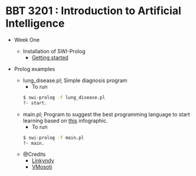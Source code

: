 # BBT 3201 : Introduction to Artificial Intelligence

* Week One

  * Installation of SWI-Prolog
    * [Getting started](http://www.swi-prolog.org/pldoc/man?section=quickstart)
* Prolog examples
  * lung_disease.pl; Simple diagnosis program
    * To run
	```bash
	$ swi-prolog -f lung_disease.pl
	?- start.
	```
  * main.pl; Program to suggest the best programming language to start learning based on [this](http://carlcheo.com/wp-content/uploads/2014/12/which-programming-language-should-i-learn-first-infographic.png) infographic.
    * To run
	```bash
	$ swi-prolog -f main.pl
	?- main.
	```
  * @Credits
    * [Linkyndy](https://github.com/linkyndy/expert-systems)
    * [VMosoti](https://github.com/VMosoti/lung-disease-diagnosis)
